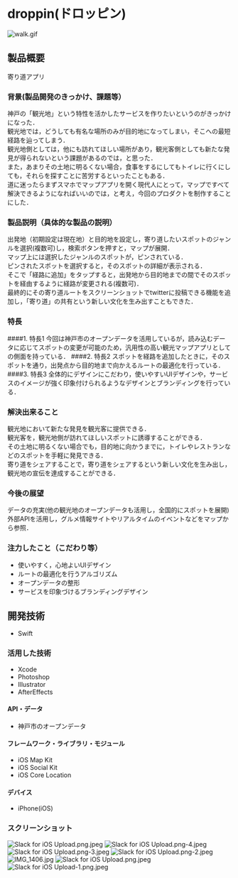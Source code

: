 # droppin(ドロッピン)
![walk.gif](https://qiita-image-store.s3.amazonaws.com/0/77778/a159879e-5415-6cd5-3485-aa593bb4b06e.gif "walk.gif")

## 製品概要
寄り道アプリ
### 背景(製品開発のきっかけ、課題等）
神戸の「観光地」という特性を活かしたサービスを作りたいというのがきっかけになった．  
観光地では，どうしても有名な場所のみが目的地になってしまい，そこへの最短経路を辿ってしまう．  
観光地側としては，他にも訪れてほしい場所があり，観光客側としても新たな発見が得られないという課題があるのでは，と思った．  
また，あまりその土地に明るくない場合，食事をするにしてもトイレに行くにしても，それらを探すことに苦労するといったこともある．  
道に迷ったらまずスマホでマップアプリを開く現代人にとって，マップですべて解決できるようになればいいのでは，と考え，今回のプロダクトを制作することにした．  
### 製品説明（具体的な製品の説明）
出発地（初期設定は現在地）と目的地を設定し，寄り道したいスポットのジャンルを選択(複数可)し，検索ボタンを押すと，マップが展開．  
マップ上には選択したジャンルのスポットが，ピンされている．  
ピンされたスポットを選択すると，そのスポットの詳細が表示される．  
そこで「経路に追加」をタップすると，出発地から目的地までの間でそのスポットを経由するように経路が変更される(複数可)．  
最終的にその寄り道ルートをスクリーンショットでtwitterに投稿できる機能を追加し，「寄り道」の共有という新しい文化を生み出すこともできた．  
### 特長
####1. 特長1
今回は神戸市のオープンデータを活用しているが，読み込むデータに応じてスポットの変更が可能のため，汎用性の高い観光マップアプリとしての側面を持っている．
####2. 特長2
スポットを経路を追加したときに，そのスポットを通り，出発点から目的地まで向かえるルートの最適化を行っている．
####3. 特長3
全体的にデザインにこだわり，使いやすいUIデザインや，サービスのイメージが強く印象付けられるようなデザインとブランディングを行っている．
### 解決出来ること
観光地において新たな発見を観光客に提供できる．  
観光客を，観光地側が訪れてほしいスポットに誘導することができる．  
その土地に明るくない場合でも，目的地に向かうまでに，トイレやレストランなどのスポットを手軽に発見できる．  
寄り道をシェアすることで，寄り道をシェアするという新しい文化を生み出し，観光地の宣伝を達成することができる．  

### 今後の展望
データの充実(他の観光地のオープンデータも活用し，全国的にスポットを展開)  
外部APIを活用し，グルメ情報サイトやリアルタイムのイベントなどをマップから参照．  

### 注力したこと（こだわり等）
* 使いやすく，心地よいUIデザイン
* ルートの最適化を行うアルゴリズム
* オープンデータの整形
* サービスを印象づけるブランディングデザイン

## 開発技術
* Swift

### 活用した技術
* Xcode
* Photoshop
* Illustrator
* AfterEffects

#### API・データ
* 神戸市のオープンデータ

#### フレームワーク・ライブラリ・モジュール
* iOS Map Kit
* iOS Social Kit
* iOS Core Location

#### デバイス
* iPhone(iOS)

### スクリーンショット
![Slack for iOS Upload.png.jpeg](https://qiita-image-store.s3.amazonaws.com/0/77778/9f9b4437-8226-8309-e26a-c87f53a1ffb5.jpeg "Slack for iOS Upload.png.jpeg")
![Slack for iOS Upload.png-4.jpeg](https://qiita-image-store.s3.amazonaws.com/0/77778/97d0751a-e766-6912-f937-7cbf122b29d3.jpeg "Slack for iOS Upload.png-4.jpeg")
![Slack for iOS Upload.png-3.jpeg](https://qiita-image-store.s3.amazonaws.com/0/77778/1082b141-5a03-26e7-5a8c-a4d7df4669c8.jpeg "Slack for iOS Upload.png-3.jpeg")
![Slack for iOS Upload.png-2.jpeg](https://qiita-image-store.s3.amazonaws.com/0/77778/9e408397-64a9-b57e-3dc8-081bfbfb512c.jpeg "Slack for iOS Upload.png-2.jpeg")
![IMG_1406.jpg](https://qiita-image-store.s3.amazonaws.com/0/77778/ee0d9c56-e292-4b01-a7cb-aa0efbc0a752.jpeg "IMG_1406.jpg")
![Slack for iOS Upload.png.jpeg](https://qiita-image-store.s3.amazonaws.com/0/77778/cff7bf71-f1cf-05f4-6acd-1395e76ea936.jpeg)
![Slack for iOS Upload-1.png.jpeg](https://qiita-image-store.s3.amazonaws.com/0/77778/7970df29-9af6-05ed-98fb-1494dd77ecab.jpeg)
